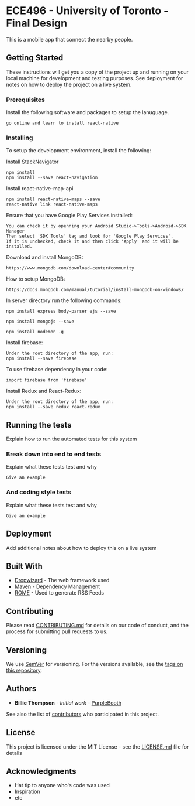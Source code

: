 # ECE496 - University of Toronto - Final Design

This is a mobile app that connect the nearby people.

## Getting Started

These instructions will get you a copy of the project up and running on your local machine for development and testing purposes. See deployment for notes on how to deploy the project on a live system.

### Prerequisites

Install the following software and packages to setup the lanuguage.

```
go online and learn to install react-native
```

### Installing

To setup the development environment, install the following:

Install StackNavigator

```
npm install
npm install --save react-navigation
```

Install react-native-map-api

```
npm install react-native-maps --save
react-native link react-native-maps
```
Ensure that you have Google Play Services installed:

```
You can check it by openning your Android Studio->Tools->Android->SDK Manager
Then select 'SDK Tools' tag and look for 'Google Play Services'.
If it is unchecked, check it and then click 'Apply' and it will be installed.
```

Download and install MongoDB:
```
https://www.mongodb.com/download-center#community
```

How to setup MongoDB:
```
https://docs.mongodb.com/manual/tutorial/install-mongodb-on-windows/
```

In server directory run the following commands:
```
npm install express body-parser ejs --save
```

```
npm install mongojs --save
```

```
npm install nodemon -g
```

Install firebase:
```
Under the root directory of the app, run:
npm install --save firebase
```

To use firebase dependency in your code:
```
import firebase from 'firebase'
```

Install Redux and React-Redux:
```
Under the root directory of the app, run:
npm install --save redux react-redux
```

## Running the tests

Explain how to run the automated tests for this system

### Break down into end to end tests

Explain what these tests test and why

```
Give an example
```

### And coding style tests

Explain what these tests test and why

```
Give an example
```

## Deployment

Add additional notes about how to deploy this on a live system

## Built With

* [Dropwizard](http://www.dropwizard.io/1.0.2/docs/) - The web framework used
* [Maven](https://maven.apache.org/) - Dependency Management
* [ROME](https://rometools.github.io/rome/) - Used to generate RSS Feeds

## Contributing

Please read [CONTRIBUTING.md](https://gist.github.com/PurpleBooth/b24679402957c63ec426) for details on our code of conduct, and the process for submitting pull requests to us.

## Versioning

We use [SemVer](http://semver.org/) for versioning. For the versions available, see the [tags on this repository](https://github.com/your/project/tags). 

## Authors

* **Billie Thompson** - *Initial work* - [PurpleBooth](https://github.com/PurpleBooth)

See also the list of [contributors](https://github.com/your/project/contributors) who participated in this project.

## License

This project is licensed under the MIT License - see the [LICENSE.md](LICENSE.md) file for details

## Acknowledgments

* Hat tip to anyone who's code was used
* Inspiration
* etc
